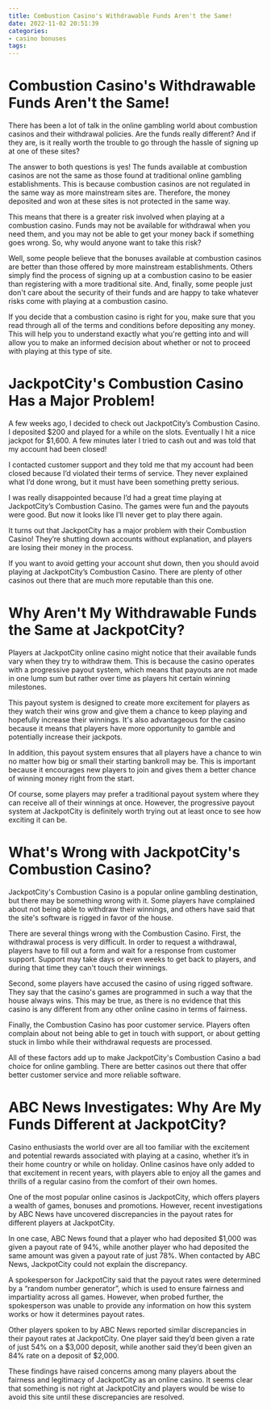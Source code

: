 ```yaml
---
title: Combustion Casino's Withdrawable Funds Aren't the Same!
date: 2022-11-02 20:51:39
categories:
- casino bonuses
tags:
---
```



#  Combustion Casino's Withdrawable Funds Aren't the Same!

There has been a lot of talk in the online gambling world about combustion casinos and their withdrawal policies. Are the funds really different? And if they are, is it really worth the trouble to go through the hassle of signing up at one of these sites?

The answer to both questions is yes! The funds available at combustion casinos are not the same as those found at traditional online gambling establishments. This is because combustion casinos are not regulated in the same way as more mainstream sites are. Therefore, the money deposited and won at these sites is not protected in the same way.

This means that there is a greater risk involved when playing at a combustion casino. Funds may not be available for withdrawal when you need them, and you may not be able to get your money back if something goes wrong. So, why would anyone want to take this risk?

Well, some people believe that the bonuses available at combustion casinos are better than those offered by more mainstream establishments. Others simply find the process of signing up at a combustion casino to be easier than registering with a more traditional site. And, finally, some people just don't care about the security of their funds and are happy to take whatever risks come with playing at a combustion casino.

If you decide that a combustion casino is right for you, make sure that you read through all of the terms and conditions before depositing any money. This will help you to understand exactly what you're getting into and will allow you to make an informed decision about whether or not to proceed with playing at this type of site.

#  JackpotCity's Combustion Casino Has a Major Problem!

A few weeks ago, I decided to check out JackpotCity’s Combustion Casino. I deposited $200 and played for a while on the slots. Eventually I hit a nice jackpot for $1,600. A few minutes later I tried to cash out and was told that my account had been closed!

I contacted customer support and they told me that my account had been closed because I’d violated their terms of service. They never explained what I’d done wrong, but it must have been something pretty serious.

I was really disappointed because I’d had a great time playing at JackpotCity’s Combustion Casino. The games were fun and the payouts were good. But now it looks like I’ll never get to play there again.

It turns out that JackpotCity has a major problem with their Combustion Casino! They’re shutting down accounts without explanation, and players are losing their money in the process.

If you want to avoid getting your account shut down, then you should avoid playing at JackpotCity’s Combustion Casino. There are plenty of other casinos out there that are much more reputable than this one.

#  Why Aren't My Withdrawable Funds the Same at JackpotCity?

Players at JackpotCity online casino might notice that their available funds vary when they try to withdraw them. This is because the casino operates with a progressive payout system, which means that payouts are not made in one lump sum but rather over time as players hit certain winning milestones.

This payout system is designed to create more excitement for players as they watch their wins grow and give them a chance to keep playing and hopefully increase their winnings. It's also advantageous for the casino because it means that players have more opportunity to gamble and potentially increase their jackpots.

In addition, this payout system ensures that all players have a chance to win no matter how big or small their starting bankroll may be. This is important because it encourages new players to join and gives them a better chance of winning money right from the start.

Of course, some players may prefer a traditional payout system where they can receive all of their winnings at once. However, the progressive payout system at JackpotCity is definitely worth trying out at least once to see how exciting it can be.

#  What's Wrong with JackpotCity's Combustion Casino?

JackpotCity's Combustion Casino is a popular online gambling destination, but there may be something wrong with it. Some players have complained about not being able to withdraw their winnings, and others have said that the site's software is rigged in favor of the house.

There are several things wrong with the Combustion Casino. First, the withdrawal process is very difficult. In order to request a withdrawal, players have to fill out a form and wait for a response from customer support. Support may take days or even weeks to get back to players, and during that time they can't touch their winnings.

Second, some players have accused the casino of using rigged software. They say that the casino's games are programmed in such a way that the house always wins. This may be true, as there is no evidence that this casino is any different from any other online casino in terms of fairness.

Finally, the Combustion Casino has poor customer service. Players often complain about not being able to get in touch with support, or about getting stuck in limbo while their withdrawal requests are processed.

All of these factors add up to make JackpotCity's Combustion Casino a bad choice for online gambling. There are better casinos out there that offer better customer service and more reliable software.

#  ABC News Investigates: Why Are My Funds Different at JackpotCity?

Casino enthusiasts the world over are all too familiar with the excitement and potential rewards associated with playing at a casino, whether it’s in their home country or while on holiday. Online casinos have only added to that excitement in recent years, with players able to enjoy all the games and thrills of a regular casino from the comfort of their own homes.

One of the most popular online casinos is JackpotCity, which offers players a wealth of games, bonuses and promotions. However, recent investigations by ABC News have uncovered discrepancies in the payout rates for different players at JackpotCity.

In one case, ABC News found that a player who had deposited $1,000 was given a payout rate of 94%, while another player who had deposited the same amount was given a payout rate of just 78%. When contacted by ABC News, JackpotCity could not explain the discrepancy.

A spokesperson for JackpotCity said that the payout rates were determined by a “random number generator”, which is used to ensure fairness and impartiality across all games. However, when probed further, the spokesperson was unable to provide any information on how this system works or how it determines payout rates.

Other players spoken to by ABC News reported similar discrepancies in their payout rates at JackpotCity. One player said they’d been given a rate of just 54% on a $3,000 deposit, while another said they’d been given an 84% rate on a deposit of $2,000.

These findings have raised concerns among many players about the fairness and legitimacy of JackpotCity as an online casino. It seems clear that something is not right at JackpotCity and players would be wise to avoid this site until these discrepancies are resolved.